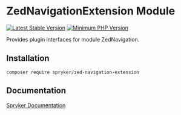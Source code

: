 # ZedNavigationExtension Module
[![Latest Stable Version](https://poser.pugx.org/spryker/zed-navigation-extension/v/stable.svg)](https://packagist.org/packages/spryker/zed-navigation-extension)
[![Minimum PHP Version](https://img.shields.io/badge/php-%3E%3D%208.0-8892BF.svg)](https://php.net/)

Provides plugin interfaces for module ZedNavigation.

## Installation

```
composer require spryker/zed-navigation-extension
```

## Documentation

[Spryker Documentation](https://docs.spryker.com)
